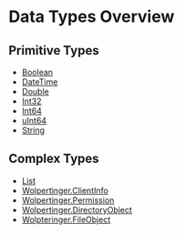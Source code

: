 Data Types Overview
===================

Primitive Types
---------------
-	[Boolean](boolean)
-	[DateTime](datetime)
-	[Double](double)
-	[Int32](int32)
-	[Int64](int64)
-	[uInt64](uint64)
-	[String](string)

Complex Types
-------------
-	[List](list)
-	[Wolpertinger.ClientInfo](wolpertinger.clientinfo)
-	[Wolpertinger.Permission](wolpertinger.permission)
-	[Wolpertinger.DirectoryObject](wolpertinger.directoryobject)
-	[Wolpteringer.FileObject](wolpertinger.fileobject)